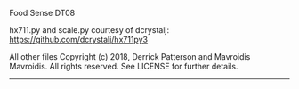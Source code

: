 Food Sense
DT08

hx711.py and scale.py courtesy of dcrystalj: https://github.com/dcrystalj/hx711py3

All other files Copyright (c) 2018, Derrick Patterson and Mavroidis Mavroidis.
All rights reserved.
See LICENSE for further details.

-------------------------------
